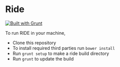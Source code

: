 Ride
=============
[![Built with Grunt](https://cdn.gruntjs.com/builtwith.png)](http://gruntjs.com/)

To run RIDE in your machine, 

* Clone this repository
* To install required third parties run `bower install`
* Run `grunt setup` to make a ride build directory
* Run `grunt` to update the build

